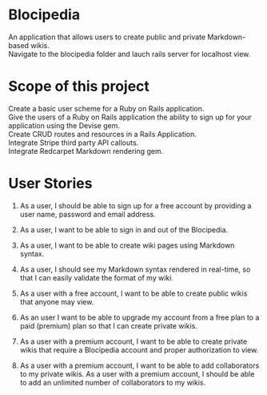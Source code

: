 # Blocipedia
An application that allows users to create public and private Markdown-based wikis.  
Navigate to the blocipedia folder and lauch rails server for localhost view.  
# Scope of this project   
Create a basic user scheme for a Ruby on Rails application.  
Give the users of a Ruby on Rails application the ability to sign up for your application using the Devise gem.  
Create CRUD routes and resources in a Rails Application.  
Integrate Stripe third party API callouts.  
Integrate Redcarpet Markdown rendering gem.  

# User Stories

1.  As a user, I should be able to sign up for a free account by providing a user name, password and email address.

1.  As a user, I want to be able to sign in and out of the Blocipedia.

1.  As a user, I want to be able to create wiki pages using Markdown syntax.

1.  As a user, I should see my Markdown syntax rendered in real-time, so that I can easily validate the format of my wiki.

1.   As a user with a free account, I want to be able to create public wikis that anyone may view.

1.  As an user I want to be able to upgrade my account from a free plan to a paid (premium) plan so that I can create private wikis.

1.  As a user with a premium account, I want to be able to create private wikis that require a Blocipedia account and proper authorization to view.

1.  As a user with a premium account, I want to be able to add collaborators to my private wikis. As a user with a premium account, I should be able to add an unlimited number of collaborators to my wikis.
